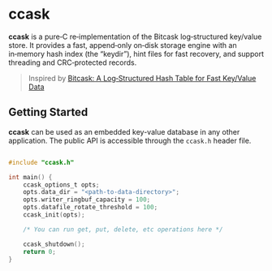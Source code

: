 # ccask

**ccask** is a pure‑C re‑implementation of the Bitcask log‑structured key/value store. It provides a fast, append‑only on‑disk storage engine with an in‑memory hash index (the “keydir”), hint files for fast recovery, and support threading and CRC‑protected records.

> Inspired by [Bitcask: A Log‑Structured Hash Table for Fast Key/Value Data](https://riak.com/assets/bitcask-intro.pdf)

## Getting Started
**ccask** can be used as an embedded key-value database in any other application. The public API is accessible through the `ccask.h` header file.

```c

#include "ccask.h"

int main() {
    ccask_options_t opts;
    opts.data_dir = "<path-to-data-directory>";
    opts.writer_ringbuf_capacity = 100;
    opts.datafile_rotate_threshold = 100;
    ccask_init(opts);

    /* You can run get, put, delete, etc operations here */

    ccask_shutdown();
    return 0;
}

```
